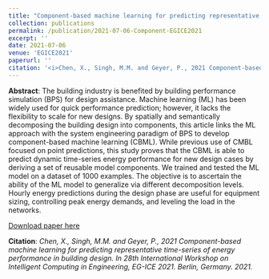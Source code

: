 ```yaml
---
title: "Component-based machine learning for predicting representative time-series of energy performance in building design"
collection: publications
permalink: /publication/2021-07-06-Component-EGICE2021
excerpt: ''
date: 2021-07-06
venue: 'EGICE2021'
paperurl: ''
citation: '<i>Chen, X., Singh, M.M. and Geyer, P., 2021 Component-based machine learning for predicting representative time-series of energy performance in building design. In 28th International Workshop on Intelligent Computing in Engineering, EG-ICE 2021. Berlin, Germany. 2021.</i>'
---
```


**Abstract**: The building industry is benefited by building performance simulation (BPS) for design assistance. Machine learning (ML) has been widely used for quick performance prediction; however, it lacks the flexibility to scale for new designs. By spatially and semantically decomposing the building design into components, this article links the ML approach with the system engineering paradigm of BPS to develop component-based machine learning (CBML). While previous use of CMBL focused on point predictions, this study proves that the CBML is able to predict dynamic time-series energy performance for new design cases by deriving a set of reusable model components. We trained and tested the ML model on a dataset of 1000 examples. The objective is to ascertain the ability of the ML model to generalize via different decomposition levels. Hourly energy predictions during the design phase are useful for equipment sizing, controlling peak energy demands, and leveling the load in the networks.

[Download paper here](https://www.researchgate.net/publication/353463670_Component-based_machine_learning_for_predicting_representative_time-_series_of_energy_performance_in_building_design)

**Citation**:<i> Chen, X., Singh, M.M. and Geyer, P., 2021 Component-based machine learning for predicting representative time-series of energy performance in building design. In 28th International Workshop on Intelligent Computing in Engineering, EG-ICE 2021. Berlin, Germany. 2021.</i>
